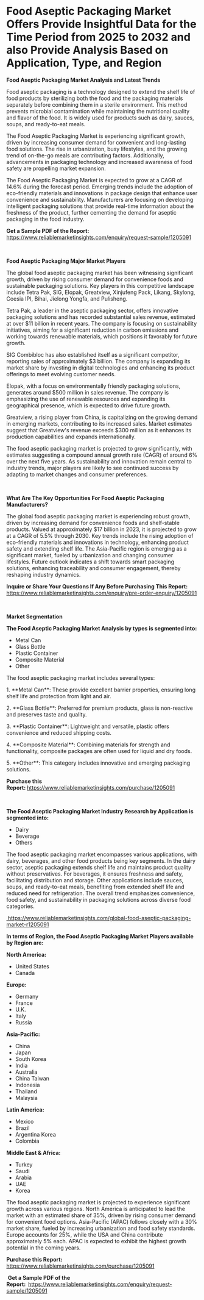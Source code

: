 <p><h1>Food Aseptic Packaging Market Offers Provide Insightful Data for the Time Period from 2025 to 2032 and also Provide Analysis Based on Application, Type, and Region</h1></p><p><strong>Food Aseptic Packaging Market Analysis and Latest Trends</strong></p>
<p><p>Food aseptic packaging is a technology designed to extend the shelf life of food products by sterilizing both the food and the packaging materials separately before combining them in a sterile environment. This method prevents microbial contamination while maintaining the nutritional quality and flavor of the food. It is widely used for products such as dairy, sauces, soups, and ready-to-eat meals.</p><p>The Food Aseptic Packaging Market is experiencing significant growth, driven by increasing consumer demand for convenient and long-lasting food solutions. The rise in urbanization, busy lifestyles, and the growing trend of on-the-go meals are contributing factors. Additionally, advancements in packaging technology and increased awareness of food safety are propelling market expansion.</p><p>The Food Aseptic Packaging Market is expected to grow at a CAGR of 14.6% during the forecast period. Emerging trends include the adoption of eco-friendly materials and innovations in package design that enhance user convenience and sustainability. Manufacturers are focusing on developing intelligent packaging solutions that provide real-time information about the freshness of the product, further cementing the demand for aseptic packaging in the food industry.</p></p>
<p><strong>Get a Sample PDF of the Report:&nbsp;</strong> <a href="https://www.reliablemarketinsights.com/enquiry/request-sample/1205091?utm_campaign=2624&utm_medium=2&utm_source=Github&utm_content=ia&utm_term=19042025&utm_id=food-aseptic-packaging">https://www.reliablemarketinsights.com/enquiry/request-sample/1205091</a></p>
<p>&nbsp;</p>
<p><strong>Food Aseptic Packaging Major Market Players</strong></p>
<p><p>The global food aseptic packaging market has been witnessing significant growth, driven by rising consumer demand for convenience foods and sustainable packaging solutions. Key players in this competitive landscape include Tetra Pak, SIG, Elopak, Greatview, Xinjufeng Pack, Likang, Skylong, Coesia IPI, Bihai, Jielong Yongfa, and Pulisheng.</p><p>Tetra Pak, a leader in the aseptic packaging sector, offers innovative packaging solutions and has recorded substantial sales revenue, estimated at over $11 billion in recent years. The company is focusing on sustainability initiatives, aiming for a significant reduction in carbon emissions and working towards renewable materials, which positions it favorably for future growth.</p><p>SIG Combibloc has also established itself as a significant competitor, reporting sales of approximately $3 billion. The company is expanding its market share by investing in digital technologies and enhancing its product offerings to meet evolving customer needs.</p><p>Elopak, with a focus on environmentally friendly packaging solutions, generates around $500 million in sales revenue. The company is emphasizing the use of renewable resources and expanding its geographical presence, which is expected to drive future growth.</p><p>Greatview, a rising player from China, is capitalizing on the growing demand in emerging markets, contributing to its increased sales. Market estimates suggest that Greatview's revenue exceeds $300 million as it enhances its production capabilities and expands internationally.</p><p>The food aseptic packaging market is projected to grow significantly, with estimates suggesting a compound annual growth rate (CAGR) of around 6% over the next five years. As sustainability and innovation remain central to industry trends, major players are likely to see continued success by adapting to market changes and consumer preferences.</p></p>
<p>&nbsp;</p>
<p><strong>What Are The Key Opportunities For Food Aseptic Packaging Manufacturers?</strong></p>
<p><p>The global food aseptic packaging market is experiencing robust growth, driven by increasing demand for convenience foods and shelf-stable products. Valued at approximately $17 billion in 2023, it is projected to grow at a CAGR of 5.5% through 2030. Key trends include the rising adoption of eco-friendly materials and innovations in technology, enhancing product safety and extending shelf life. The Asia-Pacific region is emerging as a significant market, fueled by urbanization and changing consumer lifestyles. Future outlook indicates a shift towards smart packaging solutions, enhancing traceability and consumer engagement, thereby reshaping industry dynamics.</p></p>
<p><strong>Inquire or Share Your Questions If Any Before Purchasing This Report:</strong> <a href="https://www.reliablemarketinsights.com/enquiry/pre-order-enquiry/1205091?utm_campaign=2624&utm_medium=2&utm_source=Github&utm_content=ia&utm_term=19042025&utm_id=food-aseptic-packaging">https://www.reliablemarketinsights.com/enquiry/pre-order-enquiry/1205091</a></p>
<p>&nbsp;</p>
<p><strong>Market Segmentation</strong></p>
<p><strong>The Food Aseptic Packaging Market Analysis by types is segmented into:</strong></p>
<p><ul><li>Metal Can</li><li>Glass Bottle</li><li>Plastic Container</li><li>Composite Material</li><li>Other</li></ul></p>
<p><p>The food aseptic packaging market includes several types: </p><p>1. **Metal Can**: These provide excellent barrier properties, ensuring long shelf life and protection from light and air.</p><p>2. **Glass Bottle**: Preferred for premium products, glass is non-reactive and preserves taste and quality.</p><p>3. **Plastic Container**: Lightweight and versatile, plastic offers convenience and reduced shipping costs.</p><p>4. **Composite Material**: Combining materials for strength and functionality, composite packages are often used for liquid and dry foods.</p><p>5. **Other**: This category includes innovative and emerging packaging solutions.</p></p>
<p><strong>Purchase this Report:&nbsp;</strong><a href="https://www.reliablemarketinsights.com/purchase/1205091?utm_campaign=2624&utm_medium=2&utm_source=Github&utm_content=ia&utm_term=19042025&utm_id=food-aseptic-packaging">https://www.reliablemarketinsights.com/purchase/1205091</a></p>
<p>&nbsp;</p>
<p><strong>The Food Aseptic Packaging Market Industry Research by Application is segmented into:</strong></p>
<p><ul><li>Dairy</li><li>Beverage</li><li>Others</li></ul></p>
<p><p>The food aseptic packaging market encompasses various applications, with dairy, beverages, and other food products being key segments. In the dairy sector, aseptic packaging extends shelf life and maintains product quality without preservatives. For beverages, it ensures freshness and safety, facilitating distribution and storage. Other applications include sauces, soups, and ready-to-eat meals, benefiting from extended shelf life and reduced need for refrigeration. The overall trend emphasizes convenience, food safety, and sustainability in packaging solutions across diverse food categories.</p></p>
<p><a href="https://www.reliablemarketinsights.com/global-food-aseptic-packaging-market-r1205091?utm_campaign=2624&utm_medium=2&utm_source=Github&utm_content=ia&utm_term=19042025&utm_id=food-aseptic-packaging">&nbsp;https://www.reliablemarketinsights.com/global-food-aseptic-packaging-market-r1205091</a></p>
<p><strong>In terms of Region, the Food Aseptic Packaging Market Players available by Region are:</strong></p>
<p>
    <p> <strong> North America: </strong>
        <ul>
            <li>United States</li>
            <li>Canada</li>
        </ul>
        </p> 
    <p> <strong> Europe: </strong>
        <ul>
            <li>Germany</li>
            <li>France</li>
            <li>U.K.</li>
            <li>Italy</li>
            <li>Russia</li>
        </ul>
        </p> 
    <p> <strong> Asia-Pacific: </strong>
        <ul>
            <li>China</li>
            <li>Japan</li>
            <li>South Korea</li>
            <li>India</li>
            <li>Australia</li>
            <li>China Taiwan</li>
            <li>Indonesia</li>
            <li>Thailand</li>
            <li>Malaysia</li>
        </ul>
        </p> 
    <p> <strong> Latin America: </strong>
        <ul>
            <li>Mexico</li>
            <li>Brazil</li>
            <li>Argentina Korea</li>
            <li>Colombia</li>
        </ul>
        </p> 
    <p> <strong> Middle East & Africa: </strong>
        <ul>
            <li>Turkey</li>
            <li>Saudi</li>
            <li>Arabia</li>
            <li>UAE</li>
            <li>Korea</li>
        </ul>
    </p>
    </p>
<p><p>The food aseptic packaging market is projected to experience significant growth across various regions. North America is anticipated to lead the market with an estimated share of 35%, driven by rising consumer demand for convenient food options. Asia-Pacific (APAC) follows closely with a 30% market share, fueled by increasing urbanization and food safety standards. Europe accounts for 25%, while the USA and China contribute approximately 5% each. APAC is expected to exhibit the highest growth potential in the coming years.</p></p>
<p><strong>Purchase this Report: </strong><a href="https://www.reliablemarketinsights.com/purchase/1205091?utm_campaign=2624&utm_medium=2&utm_source=Github&utm_content=ia&utm_term=19042025&utm_id=food-aseptic-packaging">https://www.reliablemarketinsights.com/purchase/1205091</a></p>
<p>&nbsp;<strong>Get a Sample PDF of the Report:&nbsp;&nbsp;</strong><a href="https://www.reliablemarketinsights.com/enquiry/request-sample/1205091?utm_campaign=2624&utm_medium=2&utm_source=Github&utm_content=ia&utm_term=19042025&utm_id=food-aseptic-packaging">https://www.reliablemarketinsights.com/enquiry/request-sample/1205091</a></p>
<p><strong></strong></p>
<p><p></p><p></p><p></p></p>